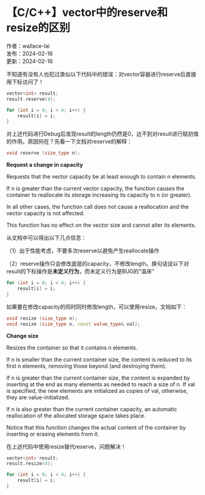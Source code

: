 # 【C/C++】vector中的reserve和resize的区别

作者：wallace-lai </br>
发布：2024-02-16 </br>
更新：2024-02-16 </br>

不知道有没有人也犯过类似以下代码中的错误：对vector容器进行reserve后直接用下标访问了！

```cpp
vector<int> result;
result.reserve(4);

for (int i = 0; i < 4; i++) {
    result[i] = i;
}
```

对上述代码进行Debug后发现result的length仍然是0，达不到对result进行赋初值的作用。原因何在？先看一下文档对reserve的解释：

```cpp
void reserve (size_type n);
```

**Request a change in capacity**

Requests that the vector capacity be at least enough to contain n elements.

If n is greater than the current vector capacity, the function causes the container to reallocate its storage increasing its capacity to n (or greater).

In all other cases, the function call does not cause a reallocation and the vector capacity is not affected.

This function has no effect on the vector size and cannot alter its elements.

从文档中可以得出以下几点信息：

（1）出于性能考虑，不要多次reserve以避免产生reallocate操作

（2）reserve操作只会修改底层的capacity，不修改length。换句话说以下对result的下标操作是**未定义行为**，而未定义行为是BUG的“温床”

```cpp
for (int i = 0; i < 4; i++) {
    result[i] = i;
}
```

如果要在修改capacity的同时同时修改length，可以使用resize，文档如下：

```cpp
void resize (size_type n);
void resize (size_type n, const value_type& val);
```

**Change size**

Resizes the container so that it contains n elements.

If n is smaller than the current container size, the content is reduced to its first n elements, removing those beyond (and destroying them).

If n is greater than the current container size, the content is expanded by inserting at the end as many elements as needed to reach a size of n. If val is specified, the new elements are initialized as copies of val, otherwise, they are value-initialized.

If n is also greater than the current container capacity, an automatic reallocation of the allocated storage space takes place.

Notice that this function changes the actual content of the container by inserting or erasing elements from it.

在上述代码中使用resize替代reserve，问题解决！

```cpp
vector<int> result;
result.resize(4);

for (int i = 0; i < 4; i++) {
    result[i] = i;
}
```